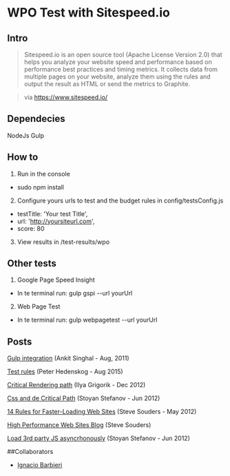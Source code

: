 # WPO Test with Sitespeed.io

## Intro
> Sitespeed.io is an open source tool (Apache License Version 2.0) that helps you analyze your website speed and performance based on performance best practices and timing metrics. It collects data from multiple pages on your website, analyze them using the rules and output the result as HTML or send the metrics to Graphite.

> via https://www.sitespeed.io/

## Dependecies
NodeJs
Gulp

## How to
1. Run in the console
  * sudo npm install

2. Configure yours urls to test and the budget rules in config/testsConfig.js
  * testTitle: 'Your test Title',
  * url: 'http://yoursiteurl.com',
  * score: 80

3. View results in /test-results/wpo

## Other tests
1. Google Page Speed Insight
  * In te terminal run: gulp gspi --url yourUrl

2. Web Page Test
  * In te terminal run: gulp webpagetest --url yourUrl

## Posts
[Gulp integration](https://www.npmjs.com/package/gulp-sitespeedio)
(Ankit Singhal - Aug, 2011)

[Test rules](https://www.sitespeed.io/documentation/rules-and-best-practices/)
(Peter Hedenskog - Aug 2015)

[Critical Rendering path](http://calendar.perfplanet.com/2012/deciphering-the-critical-rendering-path/)
(Ilya Grigorik - Dec 2012)

[Css and de Critical Path](http://www.phpied.com/css-and-the-critical-path/)
(Stoyan Stefanov - Jun 2012)

[14 Rules for Faster-Loading Web Sites](http://stevesouders.com/hpws/rules.php)
(Steve Souders - May 2012)

[High Performance Web Sites Blog](http://www.stevesouders.com/)
(Steve Souders)

[Load 3rd party JS asyncrhonously](http://www.phpied.com/3PO/#async)
(Stoyan Stefanov - Jun 2012)

##Collaborators
- [Ignacio Barbieri](https://github.com/ibarbieri)

